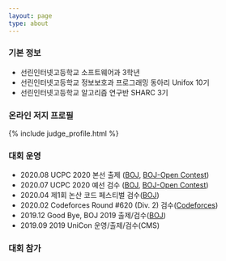 ```yaml
---
layout: page
type: about
---
```


### 기본 정보
* 선린인터넷고등학교 소프트웨어과 3학년
* 선린인터넷고등학교 정보보호과 프로그래밍 동아리 Unifox 10기
* 선린인터넷고등학교 알고리즘 연구반 SHARC 3기

### 온라인 저지 프로필
{% include judge_profile.html %}

### 대회 운영
* 2020.08 UCPC 2020 본선 출제 ([BOJ](http://icpc.me/c/524), [BOJ-Open Contest](http://icpc.me/c/525))
* 2020.07 UCPC 2020 예선 검수 ([BOJ](http://icpc.me/c/521), [BOJ-Open Contest](http://icpc.me/c/522))
* 2020.04 제1회 논산 코드 페스티벌 검수([BOJ](http://icpc.me/c/507))
* 2020.02 Codeforces Round #620 (Div. 2) 검수([Codeforces](https://codeforces.com/contest/1304))
* 2019.12 Good Bye, BOJ 2019 출제/검수([BOJ](http://icpc.me/c/497))
* 2019.09 2019 UniCon 운영/출제/검수(CMS)

### 대회 참가
